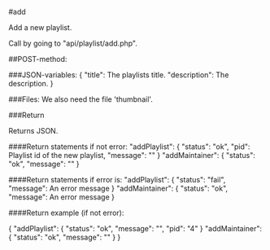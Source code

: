 #add

Add a new playlist.

Call by going to "api/playlist/add.php".

##POST-method:

###JSON-variables:
{
    "title": The playlists title.
    "description": The description.
}

###Files:
We also need the file 'thumbnail'.

###Return

Returns JSON.

####Return statements if not error:
"addPlaylist": {
    "status": "ok",
    "pid": Playlist id of the new playlist,
    "message": ""
}
"addMaintainer": {
    "status": "ok",
    "message": ""
}


####Return statements if error is:
"addPlaylist": {
    "status": "fail",
    "message": An error message
}
"addMaintainer": {
    "status": "ok",
    "message": An error message
}

####Return example (if not error):

{
    "addPlaylist": {
        "status": "ok",
        "message": "",
        "pid": "4"
    }
    "addMaintainer": {
        "status": "ok",
        "message": ""
    }
}
